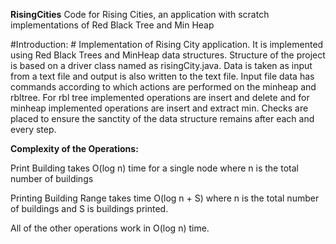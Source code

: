 **RisingCities**
Code for Rising Cities, an application with scratch implementations of Red Black Tree and Min Heap

#Introduction: #
Implementation of  Rising City application. It is implemented using Red Black Trees and MinHeap data structures. Structure of the project is based on a driver class named as risingCity.java. Data is taken as input from a text file and output is also written to the text file. Input file data has commands according to which actions are performed on the minheap and rbltree. For rbl tree implemented operations are insert and delete and for minheap implemented operations are insert and extract min. Checks are placed to ensure the sanctity of the data structure remains after each and every step.

**Complexity of the Operations:**

Print Building takes O(log n) time for a single node where n is the total number of
buildings

Printing Building Range takes time O(log n + S) where n is the total number of buildings
and S is buildings printed.

All of the other operations work in O(log n) time.
